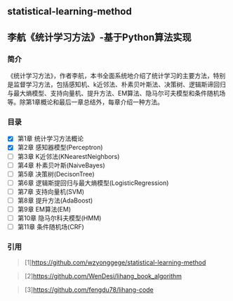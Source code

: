 ## statistical-learning-method
## 李航《统计学习方法》-基于Python算法实现
### 简介
《统计学习方法》，作者李航，本书全面系统地介绍了统计学习的主要方法，特别是监督学习方法，包括感知机、k近邻法、朴素贝叶斯法、决策树、逻辑斯谛回归与最大熵模型、支持向量机、提升方法、EM算法、隐马尔可夫模型和条件随机场等。除第1章概论和最后一章总结外，每章介绍一种方法。

### 目录
- [x] 第1章 统计学习方法概论
- [x] 第2章 感知器模型(Perceptron)
- [ ] 第3章 K近邻法(KNearestNeighbors)
- [ ] 第4章 朴素贝叶斯(NaiveBayes)
- [ ] 第5章 决策树(DecisonTree)
- [ ] 第6章 逻辑斯提回归与最大熵模型(LogisticRegression)
- [ ] 第7章 支持向量机(SVM)
- [ ] 第8章 提升方法(AdaBoost)
- [ ] 第9章 EM算法(EM)
- [ ] 第10章 隐马尔科夫模型(HMM)
- [ ] 第11章 条件随机场(CRF)

### 引用
>[1]https://github.com/wzyonggege/statistical-learning-method

>[2]https://github.com/WenDesi/lihang_book_algorithm

>[3]https://github.com/fengdu78/lihang-code
